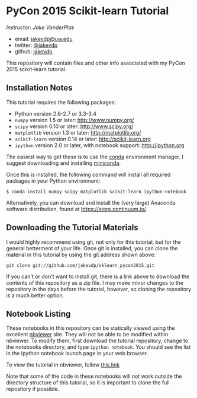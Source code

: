 # PyCon 2015 Scikit-learn Tutorial

*Instructor: Jake VanderPlas*

- email: <jakevdp@uw.edu>
- twitter: [@jakevdp](https://twitter.com/jakevdp)
- github: [jakevdp](http://github.com/jakevdp)

This repository will contain files and other info associated with my PyCon
2015 scikit-learn tutorial.

## Installation Notes
This tutorial requires the following packages:

- Python version 2.6-2.7 or 3.3-3.4
- `numpy` version 1.5 or later: http://www.numpy.org/
- `scipy` version 0.10 or later: http://www.scipy.org/
- `matplotlib` version 1.3 or later: http://matplotlib.org/
- `scikit-learn` version 0.14 or later: http://scikit-learn.org
- `ipython` version 2.0 or later, with notebook support: http://ipython.org

The easiest way to get these is to use the [conda](https://store.continuum.io/) environment manager.
I suggest downloading and installing [miniconda](conda.pydata.org/miniconda.html).

Once this is installed, the following command will install all required packages in your Python environment:
```
$ conda install numpy scipy matplotlib scikit-learn ipython-notebook
```

Alternatively, you can download and install the (very large) Anaconda software distribution, found at https://store.continuum.io/.

## Downloading the Tutorial Materials
I would highly recommend using git, not only for this tutorial, but for the
general betterment of your life.  Once git is installed, you can clone the
material in this tutorial by using the git address shown above:

    git clone git://github.com/jakevdp/sklearn_pycon2015.git

If you can't or don't want to install git, there is a link above to download
the contents of this repository as a zip file.  I may make minor changes to
the repository in the days before the tutorial, however, so cloning the
repository is a much better option.


## Notebook Listing
These notebooks in this repository can be statically viewed using the
excellent [nbviewer](http://nbviewer.ipython.org) site.  They will not
be able to be modified within nbviewer.  To modify them, first download
the tutorial repository, change to the notebooks directory, and type
``ipython notebook``.  You should see the list in the ipython notebook
launch page in your web browser.

To view the tutorial in nbviewer, follow [this link](http://nbviewer.ipython.org/urls/raw.github.com/jakevdp/sklearn_pycon2015/master/notebooks/Index.ipynb)

Note that some of the code in these notebooks will not work outside the
directory structure of this tutorial, so it is important to clone the full
repository if possible.